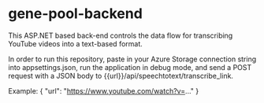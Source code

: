 # gene-pool-backend

This ASP.NET based back-end controls the data flow for transcribing YouTube videos into a text-based format.

In order to run this repository, paste in your Azure Storage connection string into appsettings.json, run the application in debug mode, and send a POST request with a JSON body to {{url}}/api/speechtotext/transcribe_link.

Example:
{
    "url": "https://www.youtube.com/watch?v=..."
}
